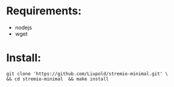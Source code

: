 #  Requirements:
* nodejs
* wget

# Install:
```
git clone 'https://github.com/Liupold/stremio-minimal.git' \
&& cd stremio-minimal  && make install
```
